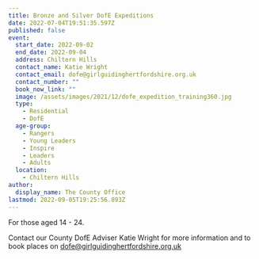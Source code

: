 ```yaml
---
title: Bronze and Silver DofE Expeditions
date: 2022-07-04T19:51:35.597Z
published: false
event:
  start_date: 2022-09-02
  end_date: 2022-09-04
  address: Chiltern Hills
  contact_name: Katie Wright
  contact_email: dofe@girlguidinghertfordshire.org.uk
  contact_number: ""
  book_now_link: ""
  image: /assets/images/2021/12/dofe_expedition_training360.jpg
  type:
    - Residential
    - DofE
  age-group:
    - Rangers
    - Young Leaders
    - Inspire
    - Leaders
    - Adults
  location:
    - Chiltern Hills
author:
  display_name: The County Office
lastmod: 2022-09-05T19:25:56.893Z
---
```

For those aged 14 - 24.

Contact our County DofE Adviser Katie Wright for more information and to book places on <dofe@girlguidinghertfordshire.org.uk>
